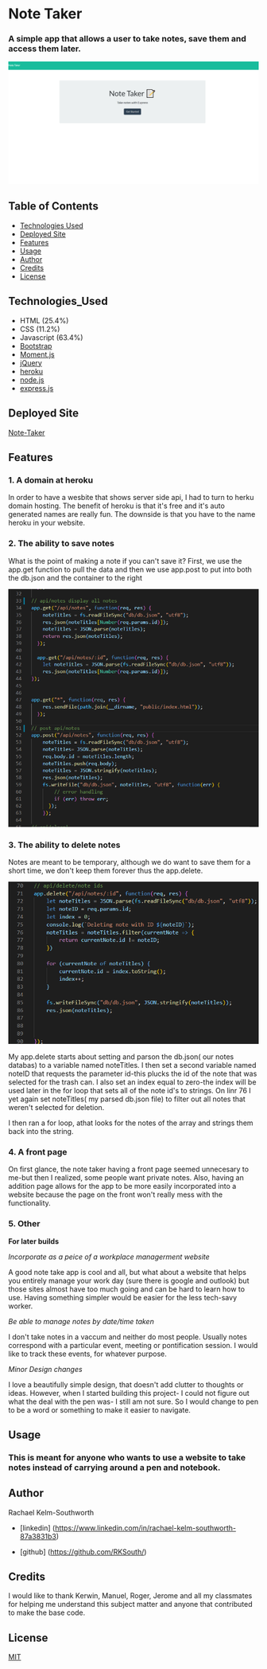 
#  Note Taker

### A simple app that allows a user to take notes, save them and access them later.

![Note-taker](public/assets/finishedproduct.png)

## Table of Contents
* [Technologies Used](#Technologies_Used)
* [Deployed Site](#Deployed)
* [Features](#Features)
* [Usage](#Usage)
* [Author](#Author)
* [Credits](#Credits)
* [License](#License)

## Technologies_Used
* HTML (25.4%)
* CSS (11.2%)
* Javascript (63.4%) 
* [Bootstrap](https://getbootstrap.com/)
* [Moment.js](https://momentjs.com/)
* [jQuery](https://api.jquery.com/)
* [heroku](https://signup.heroku.com/t/platform?c=70130000001xDpdAAE&gclid=CjwKCAjwiaX8BRBZEiwAQQxGx43Sk7_WDBlD1FE8hcLW9IYhNyk33BaDmv4eMRzr_7uxK5IpQvnONxoC5vAQAvD_BwE)
* [node.js](https://www.npmjs.com/)
* [express.js](https://expressjs.com/)


## Deployed Site
[Note-Taker](https://warm-caverns-86071.herokuapp.com/)

## Features 


### __1. A domain at heroku__

In order to have a wesbite that shows server side api, I had to turn to herku domain hosting. The benefit of heroku is that it's free and it's auto generated names are really fun. The downside is that you have to the name heroku in your website. 

### __2. The ability to save notes__

What is the point of making a note if you can't save it? First, we use the app.get function to pull the data and then we use app.post to put into both the db.json and the container to the right

![Saving Notes](public/assets/codesnippet01.png)
 
### __3. The ability to delete notes__

Notes are meant to be temporary, although we do want to save them for a short time, we don't keep them forever thus the app.delete.


![Deleting Notes](public/assets/codesnippet02.png)

My app.delete starts about setting and parson the db.json( our notes databas) to a variable named noteTitles. I then set a second variable named noteID that requests the parameter id-this plucks the id of the note that was selected for the trash can. I also set an index equal to zero-the index will be used later in the for loop that sets all of the note id's to strings.  On linr 76 I yet again set noteTitles( my parsed db.json file) to filter out all notes that weren't selected for deletion. 

I then ran a for loop, athat looks for the notes of the array and strings them back into the string. 
### __4. A front page__

On first glance, the note taker having a front page seemed unnecesary to me-but then I realized, some people want private notes. Also, having an addition page allows for the app to be more easily incorporated into a website because the page on the front won't really mess with the functionality. 

### __5. Other__

 __For later builds__

_Incorporate as a peice of a workplace managerment website_

A good note take app is cool and all, but what about a website that helps you entirely manage your work day (sure there is google and outlook) but those sites almost have too much going and can be hard to learn how to use. Having something simpler would be easier for the less tech-savy worker. 

_Be able to manage notes by date/time taken_

I don't take notes in a vaccum and neither do most people. Usually notes correspond with a particular event, meeting or pontification session. I would like to track these events, for whatever purpose. 

_Minor Design changes_

I love a beautifully simple design, that doesn't add clutter to thoughts or ideas. However, when I started building this project- I could not figure out what the deal with the pen was- I still am not sure. So I would change to pen to be a word or something to make it easier to navigate.

  
## Usage
### This is meant for anyone who wants to use a website to take notes instead of carrying around a pen and notebook. 

## Author 
Rachael Kelm-Southworth

* [linkedin] (https://www.linkedin.com/in/rachael-kelm-southworth-87a3831b3) 

* [github] (https://github.com/RKSouth/)

 ## Credits

I would like to thank Kerwin, Manuel, Roger, Jerome and all my classmates for helping me understand this subject matter and anyone that contributed to make the base code.

## License
[MIT](https://choosealicense.com/licenses/mit/)





